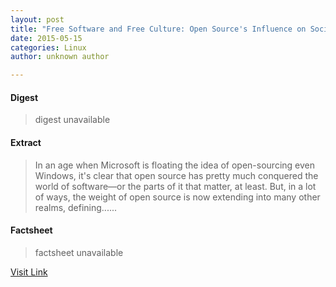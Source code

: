 ```yaml
---
layout: post
title: "Free Software and Free Culture: Open Source's Influence on Society"
date: 2015-05-15
categories: Linux
author: unknown author

---
```



#### Digest
>digest unavailable

#### Extract
>In an age when Microsoft is floating the idea of open-sourcing even Windows, it&#39;s clear that open source has pretty much conquered the world of software—or the parts of it that matter, at least. But, in a lot of ways, the weight of open source is now extending into many other realms, defining......

#### Factsheet
>factsheet unavailable

[Visit Link](http://thevarguy.com/open-source-application-software-companies/051415/free-software-and-free-culture-open-sources-influence-soc)


